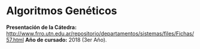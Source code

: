 # Algoritmos Genéticos
**Presentación de la Cátedra:** http://www.frro.utn.edu.ar/repositorio/departamentos/sistemas/files/Fichas/57.html
**Año de cursado:** 2018 (3er Año).
